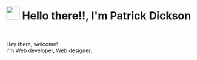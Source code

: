 # <img src="https://cdn.jsdelivr.net/gh/Th3Wall/assets-cdn/PersonalGithubReadme/HandGreet.gif" width="35px" height="35px" />&nbsp;<b>Hello there!!, I'm Patrick Dickson</b>
<br>
<p aligh="left">
  <p>Hey there, welcome!</br>
  I'm Web developer, Web designer. 
